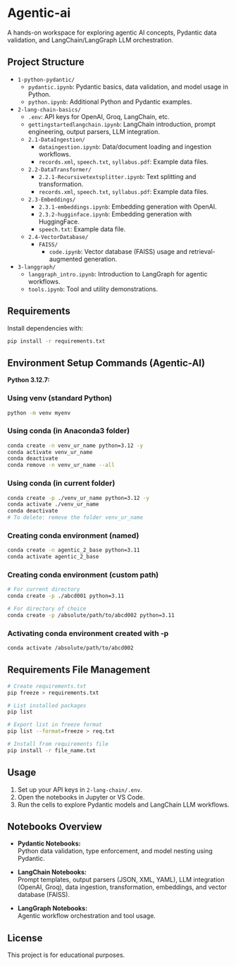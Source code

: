 # Agentic-ai

A hands-on workspace for exploring agentic AI concepts, Pydantic data validation, and LangChain/LangGraph LLM orchestration.


## Project Structure

- `1-python-pydantic/`
  - `pydantic.ipynb`: Pydantic basics, data validation, and model usage in Python.
  - `python.ipynb`: Additional Python and Pydantic examples.
- `2-lang-chain-basics/`
  - `.env`: API keys for OpenAI, Groq, LangChain, etc.
  - `gettingstartedlangchain.ipynb`: LangChain introduction, prompt engineering, output parsers, LLM integration.
  - `2.1-DataIngestion/`
    - `dataingestion.ipynb`: Data/document loading and ingestion workflows.
    - `records.xml`, `speech.txt`, `syllabus.pdf`: Example data files.
  - `2.2-DataTransformer/`
    - `2.2.1-Recursivetextsplitter.ipynb`: Text splitting and transformation.
    - `records.xml`, `speech.txt`, `syllabus.pdf`: Example data files.
  - `2.3-Embeddings/`
    - `2.3.1-embeddings.ipynb`: Embedding generation with OpenAI.
    - `2.3.2-hugginface.ipynb`: Embedding generation with HuggingFace.
    - `speech.txt`: Example data file.
  - `2.4-VectorDatabase/`
    - `FAISS/`
      - `code.ipynb`: Vector database (FAISS) usage and retrieval-augmented generation.
- `3-langgraph/`
  - `langgraph_intro.ipynb`: Introduction to LangGraph for agentic workflows.
  - `tools.ipynb`: Tool and utility demonstrations.

## Requirements

Install dependencies with:

```sh
pip install -r requirements.txt
```

## Environment Setup Commands (Agentic-AI)

**Python 3.12.7:**

### Using venv (standard Python)
```sh
python -m venv myenv
```

### Using conda (in Anaconda3 folder)
```sh
conda create -n venv_ur_name python=3.12 -y
conda activate venv_ur_name
conda deactivate
conda remove -n venv_ur_name --all
```

### Using conda (in current folder)
```sh
conda create -p ./venv_ur_name python=3.12 -y
conda activate ./venv_ur_name
conda deactivate
# To delete: remove the folder venv_ur_name
```

### Creating conda environment (named)
```sh
conda create -n agentic_2_base python=3.11
conda activate agentic_2_base
```

### Creating conda environment (custom path)
```sh
# For current directory
conda create -p ./abcd001 python=3.11

# For directory of choice
conda create -p /absolute/path/to/abcd002 python=3.11
```

### Activating conda environment created with -p
```sh
conda activate /absolute/path/to/abcd002
```

## Requirements File Management

```sh
# Create requirements.txt
pip freeze > requirements.txt

# List installed packages
pip list

# Export list in freeze format
pip list --format=freeze > req.txt

# Install from requirements file
pip install -r file_name.txt
```

## Usage

1. Set up your API keys in `2-lang-chain/.env`.
2. Open the notebooks in Jupyter or VS Code.
3. Run the cells to explore Pydantic models and LangChain LLM workflows.

## Notebooks Overview

- **Pydantic Notebooks:**  
  Python data validation, type enforcement, and model nesting using Pydantic.

- **LangChain Notebooks:**  
  Prompt templates, output parsers (JSON, XML, YAML), LLM integration (OpenAI, Groq), data ingestion, transformation, embeddings, and vector database (FAISS).

- **LangGraph Notebooks:**  
  Agentic workflow orchestration and tool usage.

## License

This project is for educational purposes.